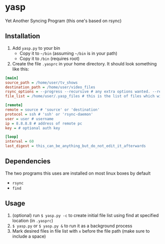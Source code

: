 # yasp
Yet Another Syncing Program (this one's based on rsync)
## Installation
1. Add `yasp.py` to your bin
    * Copy it to `~/bin` (assuming `~/bin` is in your path)
    * Copy it to `/bin` (requires root)
2. Create the file `.yasprc` in your home directory. It should look something like this:
``` ini
[main]
source_path = /home/user/tv_shows
destination_path = /home/user/video_files
rsync_options = --progress --recursive # any extra options wanted. --recursive is recommended
file_list = /home/user/.yasp_files # this is the list of files which will be synced

[remote]
remote = source # 'source' or 'destination'
protocol = ssh # 'ssh' or 'rsync-daemon'
user = user # username 
ip = 8.8.8.8 # address of remote pc
key = # optional auth key 

[loop] 
interval = 60
last_digest = this_can_be_anything_but_do_not_edit_it_afterwards
```
## Dependencies
The two programs this uses are installed on most linux boxes by default
* `rsync`
* `find`

## Usage
1. (optional) run `$ yasp.py -c` to create initial file list using find at specified location (in `.yasprc`)
2. `$ yasp.py` or `$ yasp.py &` to run it as a background process
3. Mark desired files in file list with `x` before the file path (make sure to include a space)
